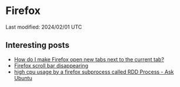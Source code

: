 # Firefox

Last modified: 2024/02/01 UTC

## Interesting posts

- [How do I make Firefox open new tabs next to the current tab?](https://support.mozilla.org/en-US/questions/1348563)
- [Firefox scroll bar disappearing](https://superuser.com/questions/1720362/firefox-scroll-bar-disappearing)
- [high cpu usage by a firefox subprocess called RDD Process - Ask Ubuntu](https://askubuntu.com/questions/1483112/high-cpu-usage-by-a-firefox-subprocess-called-rdd-process)
